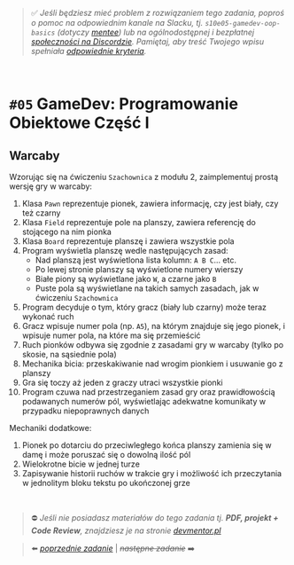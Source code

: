 > :white_check_mark: *Jeśli będziesz mieć problem z rozwiązaniem tego zadania, poproś o pomoc na odpowiednim kanale na Slacku, tj. `s10e05-gamedev-oop-basics` (dotyczy [mentee](https://devmentor.pl/mentoring/)) lub na ogólnodostępnej i bezpłatnej [społeczności na Discordzie](https://devmentor.pl/discord). Pamiętaj, aby treść Twojego wpisu spełniała [odpowiednie kryteria](https://devmentor.pl/jak-prosic-o-pomoc/).*

&nbsp;

# `#05` GameDev: Programowanie Obiektowe Część I

## Warcaby
Wzorując się na ćwiczeniu `Szachownica` z modułu 2, zaimplementuj prostą wersję gry w warcaby:
1. Klasa `Pawn` reprezentuje pionek, zawiera informację, czy jest biały, czy też czarny
2. Klasa `Field` reprezentuje pole na planszy, zawiera referencję do stojącego na nim pionka
3. Klasa `Board` reprezentuje planszę i zawiera wszystkie pola
4. Program wyświetla planszę wedle następujących zasad:
   - Nad planszą jest wyświetlona lista kolumn: `A B C`... etc.
   - Po lewej stronie planszy są wyświetlone numery wierszy
   - Białe piony są wyświetlane jako `W`, a czarne jako `B`
   - Puste pola są wyświetlane na takich samych zasadach, jak w ćwiczeniu `Szachownica`
5. Program decyduje o tym, który gracz (biały lub czarny) może teraz wykonać ruch
6. Gracz wpisuje numer pola (np. `A5`), na którym znajduje się jego pionek, i wpisuje numer pola, na które ma się przemieścić
7. Ruch pionków odbywa się zgodnie z zasadami gry w warcaby (tylko po skosie, na sąsiednie pola)
8. Mechanika bicia: przeskakiwanie nad wrogim pionkiem i usuwanie go z planszy
9. Gra się toczy aż jeden z graczy utraci wszystkie pionki
10. Program czuwa nad przestrzeganiem zasad gry oraz prawidłowością podawanych numerów pól, wyświetlając adekwatne komunikaty w przypadku niepoprawnych danych

Mechaniki dodatkowe:
1. Pionek po dotarciu do przeciwległego końca planszy zamienia się w damę i może poruszać się o dowolną ilość pól
2. Wielokrotne bicie w jednej turze
3. Zapisywanie historii ruchów w trakcie gry i możliwość ich przeczytania w jednolitym bloku tekstu po ukończonej grze

&nbsp;

> :no_entry: *Jeśli nie posiadasz materiałów do tego zadania tj. **PDF, projekt + Code Review**, znajdziesz je na stronie [devmentor.pl](https://devmentor.pl/workshop-gamedev-oop-basics)*

> :arrow_left: [*poprzednie zadanie*](./../04) | ~~*następne zadanie*~~ :arrow_right:
